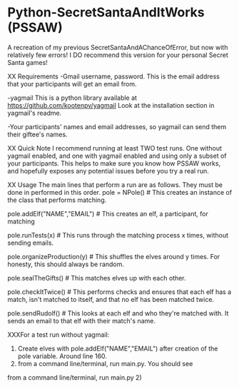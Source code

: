 # Python-SecretSantaAndItWorks (PSSAW)
A recreation of my previous SecretSantaAndAChanceOfError, but now with relatively few errors! I DO recommend this version for your personal Secret Santa games!

XX Requirements
-Gmail username, password. This is the email address that your participants will get an email from.

-yagmail This is a python library available at 
https://github.com/kootenpv/yagmail
Look at the installation section in yagmail's readme.

-Your participants' names and email addresses, so yagmail can send them
their giftee's names.


XX Quick Note
I recommend running at least TWO test runs. One without yagmail enabled, and one with yagmail enabled and using only a subset of your participants. This helps to make sure you know how PSSAW works, and hopefully exposes any potential issues before you try a real run.

XX Usage
The main lines that perform a run are as follows. They must be done in performed in this order.
pole = NPole() # This creates an instance of the class that performs matching.

pole.addElf("NAME","EMAIL") # This creates an elf, a participant, for matching

pole.runTests(x) # This runs through the matching process x times, without sending emails.

pole.organizeProduction(y) # This shuffles the elves around y times. For honesty, this should always be random.

pole.sealTheGifts() # This matches elves up with each other.

pole.checkItTwice() # This performs checks and ensures that each elf has a match, isn't matched to itself, and that no elf has been matched twice.

pole.sendRudolf() # This looks at each elf and who they're matched with. It sends an email to that elf with their match's name.

XXXFor a test run without yagmail: 
1) Create elves with pole.addElf("NAME","EMAIL") after creation of the pole variable. Around line 160.
2) from a command line/terminal, run main.py. You should see 

from a command line/terminal, run main.py
2)